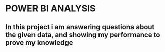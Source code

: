 # POWER BI ANALYSIS
## In this project i am answering questions about the given data, and showing my performance to prove my knowledge
